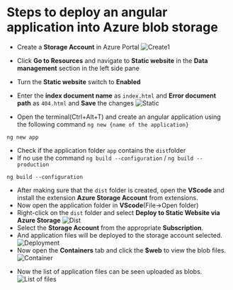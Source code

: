 <p align="center">
<h1>Steps to deploy an angular application into Azure blob storage</h1></p>

- Create a **Storage Account** in Azure Portal
![Create1](https://photos.google.com/photo/AF1QipPUS002BbocAEGakEmTC6ywucGT4_F5lVqhHlB9)

- Click **Go to Resources** and navigate to **Static website** in the **Data management** section in the left side pane

- Turn the **Static website** switch to **Enabled**
- Enter the **index document name** as `index.html` and **Error document path** as `404.html` and **Save** the changes
![Static](https://lh3.googleusercontent.com/RJKhRrQVeR9-Sko82-0gEdNfFIxD2dNxViHLqIN5Ci9KZ4kJkFUSvM7GzHnS7yW0CVzs262yTRRRTqp_k6sB0OEMrducXweP4bRS3ISbU0r6-xgwPFpjLl2GL22eU4hCMsLF9uvyrzcAFZv5ar25bdBEeKH_9JRTarMmg4KkdyDh_IZPGPvqUodcQe5CgDVMozXzJheJTMgK1qWPBbGFQlokKvM9GVvWxpkhLJFf6Wf_P3XuVzi3AXC_JSsS2yWV20WoGAL9kjCdHotmngPKCQPQNhJY1ageFDMVUDt2uhfgA1Mw3c7uHHbMXxop607NYc2n9-26vp9YDelhmGIOcPiUcW7MHuks1FAY9byo5Xx_fU6SSS9DkgNkLRrqAGNUP-En-W74dHIsKwlLfpmPax3o3g4L1r37TNLvJpfkskVZ8_TM85Q-gG0Rao_f9-SJkJDqUMkIzzK4cgvzFjXowZZ3iz4kshpPog_fYQ-uS2oFuOprJXnoFdiUQAXgl8OsKxGPyczPBjEidd69fKdQyeXn5bbr0fGpzoEb59UyBBFNyiucxEkXd6L4yV4HPF5ZKvvHgTrsIN_pDkm5Nw0FHvb5_vMpi94iqhFuDBUuYnWYERe_x2EgYCGxs9alhA31ECJtGt_ZQzinpLXiit-YE-AHxPojvRJaUvi4v1TayZRMlqYXSe9zHZ3lNogXDpeWD8sc7nnTw6cwoYVupHd4uQ=w1006-h566-no?authuser=0)
- Open the terminal(Ctrl+Alt+T) and create an angular application using the following command 
`ng new {name of the application}`
``` 
ng new app
```
* Check if the application folder `app` contains the `dist`folder 
* If no use the command `ng build --configuration` / `ng build --production`
```
ng build --configuration
```
* After making sure that the `dist` folder is created, open the **VScode** and  install the extension **Azure Storage Account** from extensions.
* Now open the application folder in **VScode**(File->Open folder)
* Right-click on the `dist` folder and select **Deploy to Static Website via Azure Storage**
![Dist](https://lh3.googleusercontent.com/L8sd_cTA4kxnGkv1LI4Z9A48_LapJBdPz0cxNTI6W1Uzr0p8tUFjdCpVd_CqE0N6Qiu1iaoXiSkYbGL0TWA7DAnuoAwNWiSqnodW6gqyT5JwB22JwMVXFJ3VN0SO5i2hDgiBSSvnTqX9ZOY6k1VWpgEZ50R1W3FfN5G_D9s7tEWxAf6lno_F0TJYMHy3u2Q9lQ3msVTz2zanqDmZV-sRjdzFqCfDztyLFAl4Jyj09E5h65zWzdnFes3LSvDB1sgBUnhxnE8TFpO35Ca00ALbQNQGiZxLxiuUwIVxWN91k-cAE8ody4Up45S3xAPJ2s368o_vd4iOM7vNeuzjuayhjFFenGBvw6fFMeiFVBHerY0pGHAvvaXsEaf16yJ-aYAsvEyWwJ-CGEudHdF6CsvHudynrpM_I7Dc6joqiHvMbp5_djl_X9CRTnWELtUD1H3LNi7K747bDXRI09yzuTfYv6lDID1b2q692JMcW6IEMO6ewgYYt0WiUhbzRzv7ws9BPmsn6l_5onpqTWL3sP2ddlat0yAFWxKF_Hbl1pxsxKUIgp1MoZ1YflL5h7g_sLeY8e-3h6M-wjG-VwLgOCzTuQ5XghKj2NcyMcuOtrtqxLRYLv8qxpwOo6ZgL65l8QyA1NvaxCjrDSn5ZET8USk37WZy7SpirEeq-jbBDkUSfqBv1E8HboFttMu1_0JTy_wT474uAAJydbmvLnfmdUROvw=w1006-h566-no?authuser=0)
* Select the **Storage Account** from the appropriate **Subscription**.
* And application files will be deployed to the storage account selected.
![Deployment](https://lh3.googleusercontent.com/hcgqsqWWZwJRWYKXcfw3aT_0Ho7iw_slmDFP7mArb4RM0f_gEW9bx9B8LTjorle3IIJQ6b7-qqZmW_VlrWRTMgawNM2ciz8RuHNLUZNWb1ay_MTAW5wK72I_J57p0s1SmOGQ0_ul6Rqmxx7aK7BQZ0PMW-f29jFsHiMPAQLO0QnFgFFsYK5R2lxIiEunEYLXEH3f4dE5zB3IgtrW5_19h6E5sCkr4onD8aFFvWMZ-7UnvTIPgJxVrfcRk-HkiiDLfsQ3FKXNp-qFiOX1PwwCsm8K3oCuymPdDIOlIanbsuMPleWUjkoEswoslz2j-zPmaPf5Qj7DghCamS4oGk9RRcIRzWvWmRsAd-QZcvr6bJQDNqF491rv9JQdlrscqmUspQEuQRgijN5EHTI0UUcwfztrsMGd8hSd9Z0cz_e5TTCYyoXPHccR9W2AXIM43hNz4TCebAvo4wBmpjpHs6keh6Xrg02IINrUD-2Tfx-Zm1F6blBo-FUe7KhV73U7jkyLxFndp7mriwJyJhSYs5EWsNT-rjtQSb1hVhy-9N8iE38LugFsaWV_TqfX6ygQQsq0J3z2OEmu9F8NFjtEvJb5o8OjUUoTWbstnQOctFfRhItJ7XI_OlzpRZCEPG5lof54yYaWatZckek0GGMpqjDOAyk-wUDIy1RhRh2XL3rN3HqS3LBFGUjl7iCMzdOIJryPQjB-7BsVDtCcEOHMlE1efg=w1006-h566-no?authuser=0)
* Now open the **Containers** tab and click the **$web** to view the blob files.
![Container](https://lh3.googleusercontent.com/CO-hEO84cVm_V-VEEMk8gdt-8VSc-sN_KzdH5-eJjgRik719UserlcU3WlnwHn5mqP8eMz19dVgq8YhT1kEXq9_gZiIlFxYM50yVk1eF06aoTk_PAIWni1gKdga8TRuv0_ooQQ7xHMMWPQP9GarNjWorwaCwvjU5RVsvhsAKXYHGOQG-4J4SfUGiB5Qxw7CR5xxpAGNz0hxch2XTntJE2rG0ytwe6pZ2tisJSejnsgrnVdegtkszApy-ROOrv6AZZ46cCkLwtlj-VX9biajm36O-ZTAZVOOloSTbXLbTWhDNv1LxeeIt1Py9Hel7iOAhXEw-B8QH7PtW2xWQEIFmM62cW69-AK4-7zz9gbtCwJzqDIeDWv2og9U0oRkS0ASNEGFJGhQeW9KiGVqoac4_wqnH2u68699PQEZSl5PKE-qdr8CkO2UJi662V-h3Q60M3VDbkk_xFNTXDjM6J7K9LkBc5oTh3tNF8Mzj6erO2PEOJ6a_fgljppjScQZb8rWsW2EnGddOTscZm3UrnpFRPEne09iPfaqSMNrbrruVVZagMWas3fy71wD4H8dVYdQeK98t_iAzbdCEFGFclKoZAbhMeyw1BMaNy5d_lzBeyY_XOI1cJg_KFIHiqYBETBd2-Y3cnDvlvsXIO6IBFJeJDUD_Iec2shQUrBxHrYLFPp0LOcHb7K_GIdc-P8H7MYo3xS1PR304aZC4mXbxlzAALQ=w1006-h566-no?authuser=0)
- Now the list of application files can be seen uploaded as blobs.
![List of files](https://lh3.googleusercontent.com/JdSMMC6zR78rx5DfJm6ZrmMBMMVKK79UrIP5cGsW45mGordii0Fb8qqcOwVARkNR4Hqo9Gc6oG24SinouTkblBZNSmSGgTb-k7Y2pAaWA3yHFnWPSAfWUuvVXIGj2cLzWzFJXN0FSU3mYvnLycFiRq_3BWvk6y34F3qbDuDiV7OjGvv_3LFXHuVs0QO4AY5IhDhKizbOM7CC0tJitm8m4YkcP814f-63C_8vrmLSmrMh2hqNaUbi6wNW6_KFwovtYD49Vg_J4YIJjfH-Ei9A6yee4YGycDGbAuGn-cXm-IuF6qKCbfnb75C7zKZUwQm0l-Pm7pfLWcKaElBryai9jYb6zPUajWKlCdMc_wK26WYYmlJrQpeZV3JoZeZmf5h1c1OWfppq1KbYhVWAyH0b4TH9AuHId6xqLKMoVWF5Fr-yGdt_g3DdJGJU24T83tl1bhHeI-QN0zwQWQT5XzBUCcgmlJ-CtaWcHtf-3EmWDTE7wT0tLX6ZAD6HhtwR4uCC08DwctDwrT6f5rYneji1rc9qXpV3jcEKd-qAXMskbuMjzpm--tSzets9L5eyvRI5GNTRwZar8eTgkwvMxUng3zDaNkj9nis9pql_14h01RRE6unAuLF7ZlJG7-yXfgzkTDcX9kndudaKmvqus6NRm-KVC1hwOG6a5_Nz_FW2aT39C1ENN8h86tWx4JpcD1DVsXYZmB21SFaecaFleb755Q=w1006-h566-no?authuser=0)




